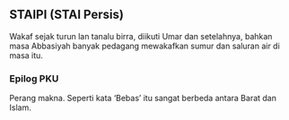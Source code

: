 ## STAIPI (STAI Persis)
Wakaf sejak turun lan tanalu birra, diikuti Umar dan setelahnya, bahkan masa Abbasiyah banyak pedagang mewakafkan sumur dan saluran air di masa itu.

### Epilog PKU
Perang makna. Seperti kata ‘Bebas’ itu sangat berbeda antara Barat dan Islam. 